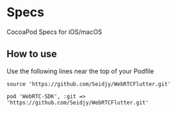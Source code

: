 # Specs

CocoaPod Specs for iOS/macOS

## How to use

Use the following lines near the top of your Podfile

```podspec
source 'https://github.com/Seidjy/WebRTCFlutter.git'
```

```podspec
pod 'WebRTC-SDK', :git => 'https://github.com/Seidjy/WebRTCFlutter.git'
```
